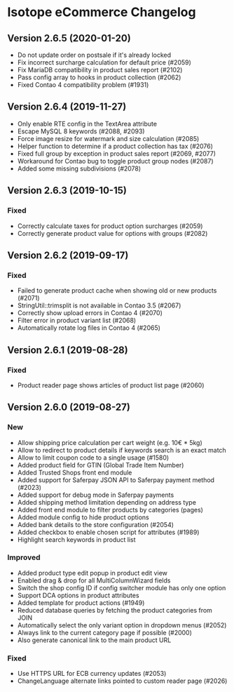 Isotope eCommerce Changelog
===========================

Version 2.6.5 (2020-01-20)
--------------------------

- Do not update order on postsale if it's already locked
- Fix incorrect surcharge calculation for default price (#2059)
- Fix MariaDB compatibility in product sales report (#2102)
- Pass config array to hooks in product collection (#2062)
- Fixed Contao 4 compatibility problem (#1931)


Version 2.6.4 (2019-11-27)
--------------------------

- Only enable RTE config in the TextArea attribute
- Escape MySQL 8 keywords (#2088, #2093)
- Force image resize for watermark and size calculation (#2085)
- Helper function to determine if a product collection has tax (#2076)
- Fixed full group by exception in product sales report (#2069, #2077)
- Workaround for Contao bug to toggle product group nodes (#2087)
- Added some missing subdivisions (#2078)


Version 2.6.3 (2019-10-15)
--------------------------

### Fixed

- Correctly calculate taxes for product option surcharges (#2059)
- Correctly generate product value for options with groups (#2082)


Version 2.6.2 (2019-09-17)
--------------------------

### Fixed

- Failed to generate product cache when showing old or new products (#2071)
- StringUtil::trimsplit is not available in Contao 3.5 (#2067)
- Correctly show upload errors in Contao 4 (#2070)
- Filter error in product variant list (#2068)
- Automatically rotate log files in Contao 4 (#2065)


Version 2.6.1 (2019-08-28)
--------------------------

### Fixed

- Product reader page shows articles of product list page (#2060)


Version 2.6.0 (2019-08-27)
--------------------------

### New

- Allow shipping price calculation per cart weight (e.g. 10€ * 5kg)
- Allow to redirect to product details if keywords search is an exact match
- Allow to limit coupon code to a single usage (#1580)
- Added product field for GTIN (Global Trade Item Number)
- Added Trusted Shops front end module
- Added support for Saferpay JSON API to Saferpay payment method (#2023)
- Added support for debug mode in Saferpay payments
- Added shipping method limitation depending on address type
- Added front end module to filter products by categories (pages)
- Added module config to hide product options
- Added bank details to the store configuration (#2054)
- Added checkbox to enable chosen script for attributes (#1989)
- Highlight search keywords in product list

### Improved

- Added product type edit popup in product edit view
- Enabled drag & drop for all MultiColumnWizard fields
- Switch the shop config ID if config switcher module has only one option
- Support DCA options in product attributes
- Added template for product actions (#1949)
- Reduced database queries by fetching the product categories from JOIN
- Automatically select the only variant option in dropdown menus (#2052)
- Always link to the current category page if possible (#2000)
- Also generate canonical link to the main product URL

### Fixed

- Use HTTPS URL for ECB currency updates (#2053)
- ChangeLanguage alternate links pointed to custom reader page (#2026)
